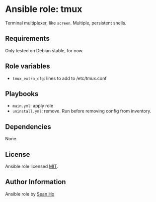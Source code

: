# Ansible role: tmux
Terminal multiplexer, like `screen`.  Multiple, persistent shells.

## Requirements
Only tested on Debian stable, for now.

## Role variables
+ `tmux_extra_cfg`: lines to add to /etc/tmux.conf

## Playbooks
+ `main.yml`: apply role
+ `uninstall.yml`: remove. Run before removing config from inventory.

## Dependencies
None.

## License
Ansible role licensed [MIT](LICENSE).

## Author Information
Ansible role by [Sean Ho](https://github.com/ho-ansible/)
